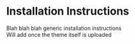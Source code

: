 # Installation Instructions
Blah blah blah generic installation instructions   
Will add once the theme itself is uploaded
